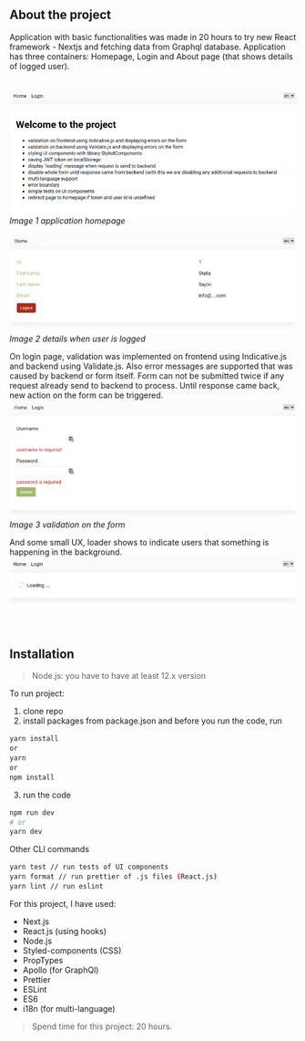 <h2>About the project</h2>
Application with basic functionalities was made in 20 hours to try new React framework - Nextjs and fetching data from Graphql database. 
Application has three containers: Homepage, Login and About page (that shows details of logged user).
<br /><br />

![homepage](public/homepage.png)
_Image 1 application homepage_

![about](public/aboutpage.png)
_Image 2 details when user is logged_

On login page, validation was implemented on frontend using Indicative.js and backend using Validate.js. Also error messages are supported that was caused by backend or form itself. Form can not be submitted twice if any request already send to backend to process. Until response came back, new action on the form can be triggered.  
![validation](public/validation.png)
_Image 3 validation on the form_

And some small UX, loader shows to indicate users that something is happening in the background.
![loading](public/login_process.png)

<br />
<h2>Installation</h2>

> Node.js: you have to have at least 12.x version

To run project:

1. clone repo
2. install packages from package.json
   and before you run the code, run

```bash
yarn install
or
yarn
or
npm install
```

3. run the code

```bash
npm run dev
# or
yarn dev
```

Other CLI commands

```bash
yarn test // run tests of UI components
yarn format // run prettier of .js files (React.js)
yarn lint // run eslint
```

For this project, I have used:

<ul>
   <li>Next.js</li>
   <li>React.js (using hooks)</li>
   <li>Node.js</li>
   <li>Styled-components (CSS)</li>
   <li>PropTypes</li>
   <li>Apollo (for GraphQl)</li>
   <li>Prettier</li>
   <li>ESLint</li> 
   <li>ES6</li>
   <li>i18n (for multi-language)</li>
</ul>

> Spend time for this project: 20 hours.
